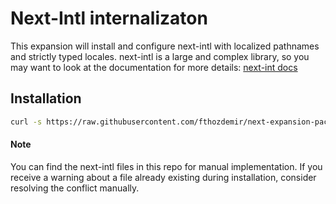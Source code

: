 # Next-Intl internalizaton

This expansion will install and configure next-intl with localized pathnames and strictly typed locales. next-intl is a large and complex library, so you may want to look at the documentation for more details: [next-int docs](https://next-intl-docs.vercel.app/)

## Installation

```bash
curl -s https://raw.githubusercontent.com/fthozdemir/next-expansion-pack/main/next-intl/trigger.sh | bash -s
```

#### Note

You can find the next-intl files in this repo for manual implementation. If you receive a warning about a file already existing during installation, consider resolving the conflict manually.

